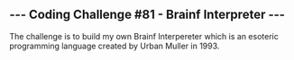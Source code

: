 ## --- Coding Challenge #81 - Brainf Interpreter --- 
The challenge is to build my own Brainf Interpereter which is an esoteric programming language created by Urban Muller in 1993.